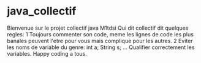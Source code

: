 # java_collectif
Bienvenue sur le projet collectif java M1tdsi
Qui dit collectif dit quelques regles:
1 Toujours commenter son code, meme les lignes de code les plus banales peuvent l'etre pour vous mais complique pour les autres.
2 Eviter les noms de variable du genre: int a; String s; ... Qualifier correctement les variables.
Happy coding a tous.
